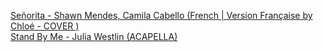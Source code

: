 [Señorita - Shawn Mendes, Camila Cabello (French | Version Française by Chloé - COVER )](https://www.youtube.com/watch?v=05gsgloNqI4)  
[Stand By Me - Julia Westlin (ACAPELLA)](https://www.youtube.com/watch?v=W8USdzi-llQ)  
